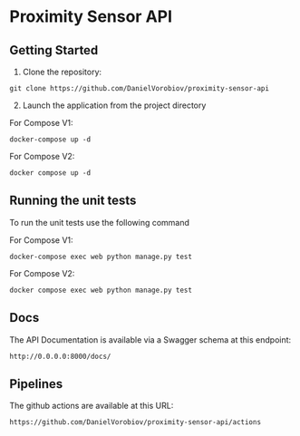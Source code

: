 
# Proximity Sensor API  
  
  
## Getting Started  
   

1. Clone the repository:  
```  
git clone https://github.com/DanielVorobiov/proximity-sensor-api
```

2. Launch the application from the project directory

For Compose V1:
```
docker-compose up -d
```
For Compose V2:
```
docker compose up -d
```

## Running the unit tests
To run the unit tests use the following command

For Compose V1:
```
docker-compose exec web python manage.py test
```
For Compose V2:
```
docker compose exec web python manage.py test
```

## Docs
The API Documentation is available via a Swagger schema at this endpoint:
```
http://0.0.0.0:8000/docs/
```

## Pipelines
The github actions are available at this URL:
```
https://github.com/DanielVorobiov/proximity-sensor-api/actions
```